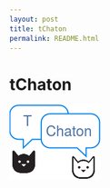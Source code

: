 ```yaml
---
layout: post
title: tChaton
permalink: README.html
---
```


# tChaton
![logo](rapport/img/logo.png)
